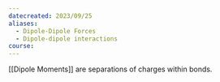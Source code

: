 ```yaml
---
datecreated: 2023/09/25
aliases:
  - Dipole-Dipole Forces
  - Dipole-dipole interactions
course:
---
```

[[Dipole Moments]] are separations of charges within bonds.